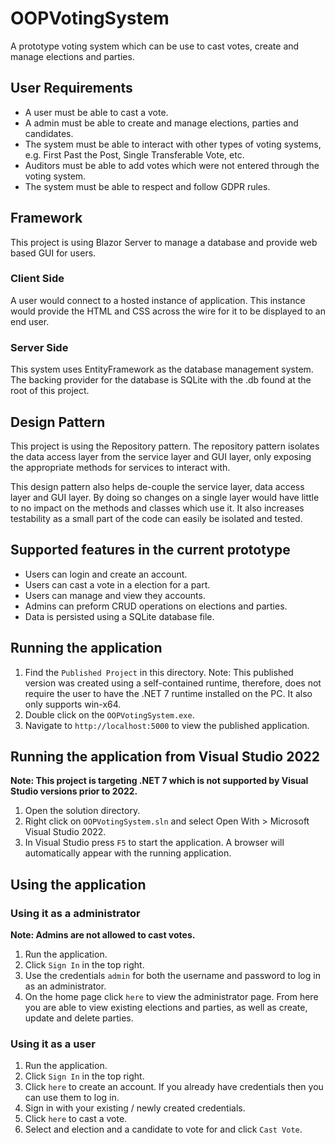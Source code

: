 # OOPVotingSystem

A prototype voting system which can be use to cast votes, create and manage
elections and parties.

## User Requirements

- A user must be able to cast a vote.
- A admin must be able to create and manage elections, parties and candidates.
- The system must be able to interact with other types of voting systems,
e.g. First Past the Post, Single Transferable Vote, etc.
- Auditors must be able to add votes which were not entered through the voting system.
- The system must be able to respect and follow GDPR rules.

## Framework

This project is using Blazor Server to manage a database and provide web based
GUI for users.

### Client Side

A user would connect to a hosted instance of application. This instance would
provide the HTML and CSS across the wire for it to be displayed to an end user.

### Server Side

This system uses EntityFramework as the database management system. The backing
provider for the database is SQLite with the .db found at the root of this project.

## Design Pattern

This project is using the Repository pattern. The repository pattern isolates
the data access layer from the service layer and GUI layer, only exposing the
appropriate methods for services to interact with.

This design pattern also helps de-couple the service layer, data access layer
and GUI layer. By doing so changes on a single layer would have little to no
impact on the methods and classes which use it. It also increases testability
as a small part of the code can easily be isolated and tested.

## Supported features in the current prototype

- Users can login and create an account.
- Users can cast a vote in a election for a part.
- Users can manage and view they accounts.
- Admins can preform CRUD operations on elections and parties.
- Data is persisted using a SQLite database file.

## Running the application

1. Find the `Published Project` in this directory. Note: This published version
was created using a self-contained runtime, therefore, does not require the user
to have the .NET 7 runtime installed on the PC. It also only supports win-x64.
2. Double click on the `OOPVotingSystem.exe`.
3. Navigate to `http://localhost:5000` to view the published application.

## Running the application from Visual Studio 2022

**Note: This project is targeting .NET 7 which is not supported by Visual
Studio versions prior to 2022.**

1. Open the solution directory.
2. Right click on `OOPVotingSystem.sln` and select Open With > Microsoft
Visual Studio 2022.
3. In Visual Studio press `F5` to start the application. A browser will
automatically appear with the running application.

## Using the application

### Using it as a administrator

**Note: Admins are not allowed to cast votes.**

1. Run the application.
2. Click `Sign In` in the top right.
3. Use the credentials `admin` for both the username and password to log in as
an administrator.
4. On the home page click `here` to view the administrator page. From here you
are able to view existing elections and parties, as well as create, update and
delete parties.

### Using it as a user

1. Run the application.
2. Click `Sign In` in the top right.
3. Click `here` to create an account. If you already have credentials then you
can use them to log in.
4. Sign in with your existing / newly created credentials.
5. Click `here` to cast a vote.
6. Select and election and a candidate to vote for and click `Cast Vote`.
